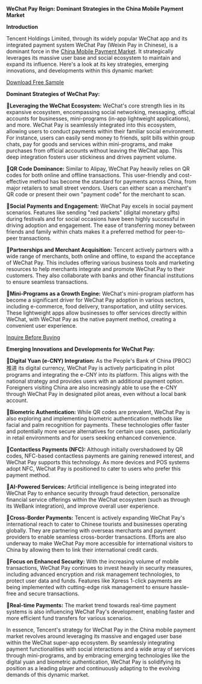 **WeChat Pay Reign: Dominant Strategies in the China Mobile Payment Market**

**Introduction**

Tencent Holdings Limited, through its widely popular WeChat app and its integrated payment system WeChat Pay (Weixin Pay in Chinese), is a dominant force in the [China Mobile Payment Market](https://www.nextmsc.com/report/china-mobile-payment-market). It strategically leverages its massive user base and social ecosystem to maintain and expand its influence. Here's a look at its key strategies, emerging innovations, and developments within this dynamic market:

[Download Free Sample](https://www.nextmsc.com/china-mobile-payment-market/request-sample)

**Dominant Strategies of WeChat Pay:**

**Leveraging the WeChat Ecosystem:** WeChat's core strength lies in its expansive ecosystem, encompassing social networking, messaging, official accounts for businesses, mini-programs (in-app lightweight applications), and more. WeChat Pay is seamlessly integrated into this ecosystem, allowing users to conduct payments within their familiar social environment. For instance, users can easily send money to friends, split bills within group chats, pay for goods and services within mini-programs, and make purchases from official accounts without leaving the WeChat app. This deep integration fosters user stickiness and drives payment volume.

**QR Code Dominance:** Similar to Alipay, WeChat Pay heavily relies on QR codes for both online and offline transactions. This user-friendly and cost-effective method has become the standard for payments across China, from major retailers to small street vendors. Users can either scan a merchant's QR code or present their own "payment code" for the merchant to scan.

**Social Payments and Engagement:** WeChat Pay excels in social payment scenarios. Features like sending "red packets" (digital monetary gifts) during festivals and for social occasions have been highly successful in driving adoption and engagement. The ease of transferring money between friends and family within chats makes it a preferred method for peer-to-peer transactions.

**Partnerships and Merchant Acquisition:** Tencent actively partners with a wide range of merchants, both online and offline, to expand the acceptance of WeChat Pay. This includes offering various business tools and marketing resources to help merchants integrate and promote WeChat Pay to their customers. They also collaborate with banks and other financial institutions to ensure seamless transactions.

**Mini-Programs as a Growth Engine:** WeChat's mini-program platform has become a significant driver for WeChat Pay adoption in various sectors, including e-commerce, food delivery, transportation, and utility services. These lightweight apps allow businesses to offer services directly within WeChat, with WeChat Pay as the native payment method, creating a convenient user experience.

[Inquire Before Buying
](https://www.nextmsc.com/china-mobile-payment-market/inquire-before-buying)

**Emerging Innovations and Developments for WeChat Pay:**

**Digital Yuan (e-CNY) Integration:** As the People's Bank of China (PBOC)推进 its digital currency, WeChat Pay is actively participating in pilot programs and integrating the e-CNY into its platform. This aligns with the national strategy and provides users with an additional payment option. Foreigners visiting China are also increasingly able to use the e-CNY through WeChat Pay in designated pilot areas, even without a local bank account.

**Biometric Authentication:** While QR codes are prevalent, WeChat Pay is also exploring and implementing biometric authentication methods like facial and palm recognition for payments. These technologies offer faster and potentially more secure alternatives for certain use cases, particularly in retail environments and for users seeking enhanced convenience.

**Contactless Payments (NFC):** Although initially overshadowed by QR codes, NFC-based contactless payments are gaining renewed interest, and WeChat Pay supports this technology. As more devices and POS systems adopt NFC, WeChat Pay is positioned to cater to users who prefer this payment method.

**AI-Powered Services:** Artificial intelligence is being integrated into WeChat Pay to enhance security through fraud detection, personalize financial service offerings within the WeChat ecosystem (such as through its WeBank integration), and improve overall user experience.

**Cross-Border Payments:** Tencent is actively expanding WeChat Pay's international reach to cater to Chinese tourists and businesses operating globally. They are partnering with overseas merchants and payment providers to enable seamless cross-border transactions. Efforts are also underway to make WeChat Pay more accessible for international visitors to China by allowing them to link their international credit cards.

**Focus on Enhanced Security:** With the increasing volume of mobile transactions, WeChat Pay continues to invest heavily in security measures, including advanced encryption and risk management technologies, to protect user data and funds. Features like Xpress 1-click payments are being implemented with cutting-edge risk management to ensure hassle-free and secure transactions.

**Real-time Payments:** The market trend towards real-time payment systems is also influencing WeChat Pay's development, enabling faster and more efficient fund transfers for various scenarios.

In essence, Tencent's strategy for WeChat Pay in the China mobile payment market revolves around leveraging its massive and engaged user base within the WeChat super-app ecosystem. By seamlessly integrating payment functionalities with social interactions and a wide array of services through mini-programs, and by embracing emerging technologies like the digital yuan and biometric authentication, WeChat Pay is solidifying its position as a leading player and continuously adapting to the evolving demands of this dynamic market.


